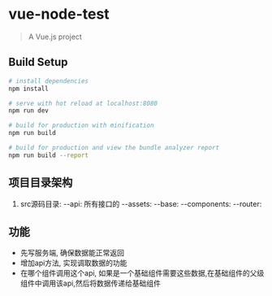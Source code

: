 # vue-node-test

> A Vue.js project

## Build Setup

``` bash
# install dependencies
npm install

# serve with hot reload at localhost:8080
npm run dev

# build for production with minification
npm run build

# build for production and view the bundle analyzer report
npm run build --report
```

## 项目目录架构
  1. src源码目录:
    --api: 所有接口的
    --assets: 
    --base:
    --components:
    --router:
## 功能
  - 先写服务端, 确保数据能正常返回
  - 增加api方法, 实现调取数据的功能
  - 在哪个组件调用这个api, 如果是一个基础组件需要这些数据,在基础组件的父级组件中调用该api,然后将数据传递给基础组件
